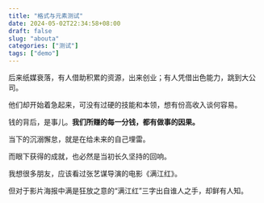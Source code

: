 ```yaml
---
title: "格式与元素测试"
date: 2024-05-02T22:34:58+08:00
draft: false
slug: "abouta"
categories: ["测试"]
tags: ["demo"]
---
```


后来纸媒衰落，有人借助积累的资源，出来创业；有人凭借出色能力，跳到大公司。

<!--more-->



  

他们却开始着急起来，可没有过硬的技能和本领，想有份高收入谈何容易。

  

钱的背后，是事儿。**我们所赚的每一分钱，都有做事的因果。**

  

当下的沉溺懈怠，就是在给未来的自己埋雷。

  

而眼下获得的成就，也必然是当初长久坚持的回响。

  

我想很多朋友，应该看过张艺谋导演的电影《满江红》。

  

但对于影片海报中满是狂放之意的“满江红”三字出自谁人之手，却鲜有人知。
